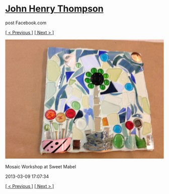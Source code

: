 # [John Henry Thompson](../README.md)
post Facebook.com

[[ < Previous ]](2013-03-09-4.md) [[ Next > ]](2013-03-09-6.md)

[![](../media/2013-03-09/Mosaic-Workshop-at-Sweet-Mabel-4.jpg)](../README.md)

Mosaic Workshop at Sweet Mabel

2013-03-09 17:07:34

[[ < Previous ]](2013-03-09-4.md) [[ Next > ]](2013-03-09-6.md)